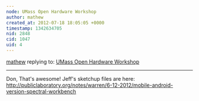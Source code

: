 ```yaml
---
node: UMass Open Hardware Workshop
author: mathew
created_at: 2012-07-18 18:05:05 +0000
timestamp: 1342634705
nid: 2848
cid: 1047
uid: 4
---
```




[mathew](../profile/mathew) replying to: [UMass Open Hardware Workshop](../notes/cfastie/7-17-2012/umass-open-hardware-workshop)

----
Don,
That's awesome! Jeff's sketchup files are here:
http://publiclaboratory.org/notes/warren/6-12-2012/mobile-android-version-spectral-workbench